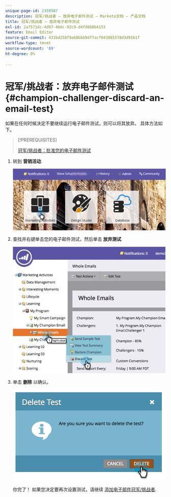 ```yaml
---
unique-page-id: 2359587
description: 冠军/挑战者 — 放弃电子邮件测试 — Marketo文档 — 产品文档
title: 冠军/挑战者 — 放弃电子邮件测试
exl-id: 2a7571dc-4d97-4b6c-92c9-d4fd0b8b4153
feature: Email Editor
source-git-commit: 431bd258f9a68bbb9df7acf043085578d3d91b1f
workflow-type: tm+mt
source-wordcount: '89'
ht-degree: 0%

---
```


# 冠军/挑战者：放弃电子邮件测试 {#champion-challenger-discard-an-email-test}

如果在任何时候决定不要继续运行电子邮件测试，则可以将其放弃。 具体方法如下。

>[!PREREQUISITES]
>
>[冠军/挑战者：批准您的电子邮件测试](/help/marketo/product-docs/email-marketing/general/functions-in-the-editor/email-tests-champion-challenger/champion-challenger-approve-your-email-test.md)

1. 转到 **营销活动**.

   ![](assets/login-marketing-activities-3.png)

1. 查找并右键单击您的电子邮件测试，然后单击 **放弃测试**.

   ![](assets/champion5.jpg)

1. 单击 **删除** 以确认。

   ![](assets/image2014-9-15-14-3a17-3a11.png)

   你完了！ 如果您决定要再次设置测试，请继续 [添加电子邮件冠军/挑战者](/help/marketo/product-docs/email-marketing/general/functions-in-the-editor/email-tests-champion-challenger/add-an-email-champion-challenger.md).
